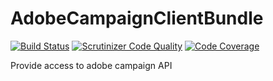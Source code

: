 # AdobeCampaignClientBundle
[![Build Status](https://travis-ci.org/lafourchette/AdobeCampaignClientBundle.svg)](https://travis-ci.org/lafourchette/AdobeCampaignClientBundle)
[![Scrutinizer Code Quality](https://scrutinizer-ci.com/g/lafourchette/AdobeCampaignClientBundle/badges/quality-score.png?b=master)](https://scrutinizer-ci.com/g/lafourchette/AdobeCampaignClientBundle/?branch=master)
[![Code Coverage](https://scrutinizer-ci.com/g/lafourchette/AdobeCampaignClientBundle/badges/coverage.png?b=master)](https://scrutinizer-ci.com/g/lafourchette/AdobeCampaignClientBundle/?branch=master)

Provide access to adobe campaign API
